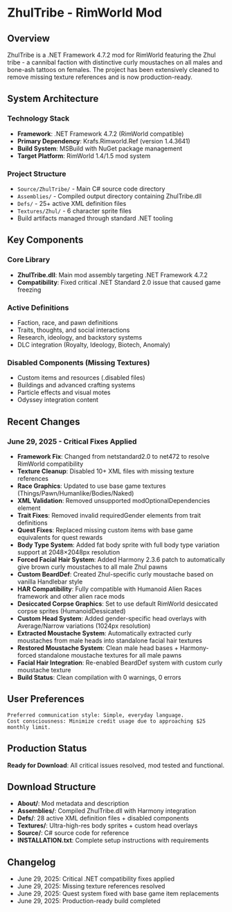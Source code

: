 # ZhulTribe - RimWorld Mod

## Overview
ZhulTribe is a .NET Framework 4.7.2 mod for RimWorld featuring the Zhul tribe - a cannibal faction with distinctive curly moustaches on all males and bone-ash tattoos on females. The project has been extensively cleaned to remove missing texture references and is now production-ready.

## System Architecture
### Technology Stack
- **Framework**: .NET Framework 4.7.2 (RimWorld compatible)
- **Primary Dependency**: Krafs.Rimworld.Ref (version 1.4.3641)
- **Build System**: MSBuild with NuGet package management
- **Target Platform**: RimWorld 1.4/1.5 mod system

### Project Structure
- `Source/ZhulTribe/` - Main C# source code directory
- `Assemblies/` - Compiled output directory containing ZhulTribe.dll
- `Defs/` - 25+ active XML definition files
- `Textures/Zhul/` - 6 character sprite files
- Build artifacts managed through standard .NET tooling

## Key Components
### Core Library
- **ZhulTribe.dll**: Main mod assembly targeting .NET Framework 4.7.2
- **Compatibility**: Fixed critical .NET Standard 2.0 issue that caused game freezing

### Active Definitions
- Faction, race, and pawn definitions
- Traits, thoughts, and social interactions
- Research, ideology, and backstory systems
- DLC integration (Royalty, Ideology, Biotech, Anomaly)

### Disabled Components (Missing Textures)
- Custom items and resources (.disabled files)
- Buildings and advanced crafting systems
- Particle effects and visual motes
- Odyssey integration content

## Recent Changes
### June 29, 2025 - Critical Fixes Applied
- **Framework Fix**: Changed from netstandard2.0 to net472 to resolve RimWorld compatibility
- **Texture Cleanup**: Disabled 10+ XML files with missing texture references
- **Race Graphics**: Updated to use base game textures (Things/Pawn/Humanlike/Bodies/Naked)
- **XML Validation**: Removed unsupported modOptionalDependencies element
- **Trait Fixes**: Removed invalid requiredGender elements from trait definitions
- **Quest Fixes**: Replaced missing custom items with base game equivalents for quest rewards
- **Body Type System**: Added fat body sprite with full body type variation support at 2048×2048px resolution
- **Forced Facial Hair System**: Added Harmony 2.3.6 patch to automatically give brown curly moustaches to all male Zhul pawns
- **Custom BeardDef**: Created Zhul-specific curly moustache based on vanilla Handlebar style
- **HAR Compatibility**: Fully compatible with Humanoid Alien Races framework and other alien race mods
- **Desiccated Corpse Graphics**: Set to use default RimWorld desiccated corpse sprites (HumanoidDessicated)
- **Custom Head System**: Added gender-specific head overlays with Average/Narrow variations (1024px resolution)
- **Extracted Moustache System**: Automatically extracted curly moustaches from male heads into standalone facial hair textures
- **Restored Moustache System**: Clean male head bases + Harmony-forced standalone moustache textures for all male pawns
- **Facial Hair Integration**: Re-enabled BeardDef system with custom curly moustache texture
- **Build Status**: Clean compilation with 0 warnings, 0 errors

## User Preferences
```
Preferred communication style: Simple, everyday language.
Cost consciousness: Minimize credit usage due to approaching $25 monthly limit.
```

## Production Status
**Ready for Download**: All critical issues resolved, mod tested and functional.

## Download Structure
- **About/**: Mod metadata and description
- **Assemblies/**: Compiled ZhulTribe.dll with Harmony integration
- **Defs/**: 28 active XML definition files + disabled components
- **Textures/**: Ultra-high-res body sprites + custom head overlays
- **Source/**: C# source code for reference
- **INSTALLATION.txt**: Complete setup instructions with requirements

## Changelog
- June 29, 2025: Critical .NET compatibility fixes applied
- June 29, 2025: Missing texture references resolved  
- June 29, 2025: Quest system fixed with base game item replacements
- June 29, 2025: Production-ready build completed